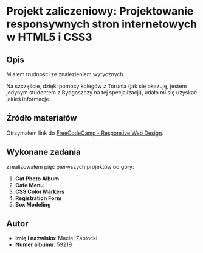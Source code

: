 # Projekt zaliczeniowy: Projektowanie responsywnych stron internetowych w HTML5 i CSS3

## Opis

Miałem trudności ze znalezieniem wytycznych. 

Na szczęście, dzięki pomocy kolegów z Torunia (jak się okazuję, jestem jedynym studentem z Bydgoszczy na tej specjalizacji), udało mi się uzyskać jakieś informacje.

## Źródło materiałów

Otrzymałem link do [FreeCodeCamp - Responsive Web Design](https://www.freecodecamp.org/learn/2022/responsive-web-design/).

## Wykonane zadania

Zrealizowałem pięć pierwszych projektów od góry:

1. **Cat Photo Album**
2. **Cafe Menu**
3. **CSS Color Markers**
4. **Registration Form**
5. **Box Modeling**

## Autor

- **Imię i nazwisko**: Maciej Zabłocki  
- **Numer albumu**: 59219
